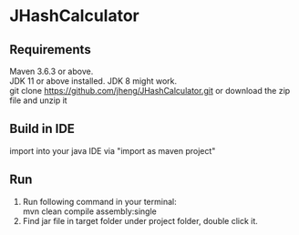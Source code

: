 # JHashCalculator

## Requirements
Maven 3.6.3 or above.  
JDK 11 or above installed. JDK 8 might work.    
git clone https://github.com/jheng/JHashCalculator.git or download the zip file and unzip it 

## Build in IDE
import into your java IDE via "import as maven project"

## Run
1. Run following command in your terminal:  
mvn clean compile assembly:single  
2. Find jar file in target folder under project folder, double click it.
